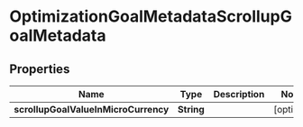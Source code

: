 

# OptimizationGoalMetadataScrollupGoalMetadata


## Properties

| Name | Type | Description | Notes |
|------------ | ------------- | ------------- | -------------|
|**scrollupGoalValueInMicroCurrency** | **String** |  |  [optional] |



